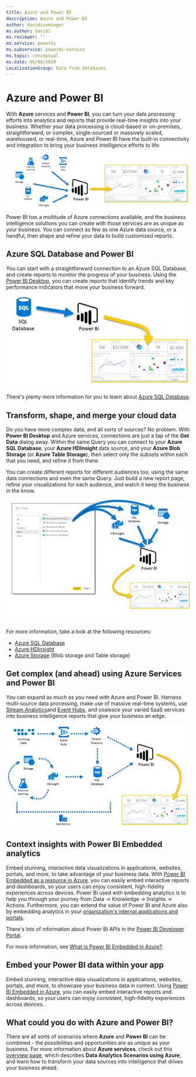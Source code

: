 ```yaml
---
title: Azure and Power BI
description: Azure and Power BI
author: davidiseminger
ms.author: davidi
ms.reviewer: ''
ms.service: powerbi
ms.subservice: powerbi-service
ms.topic: conceptual
ms.date: 05/08/2019
LocalizationGroup: Data from databases
---
```


# Azure and Power BI

With **Azure** services and **Power BI**, you can turn your data processing efforts into analytics and reports that provide real-time insights into your business. Whether your data processing is cloud-based or on-premises, straightforward, or complex, single-sourced or massively scaled, warehoused, or real-time, Azure and Power BI have the built-in connectivity and integration to bring your business intelligence efforts to life.

![Azure](media/service-azure-and-power-bi/azure_1.png)

Power BI has a multitude of Azure connections available, and the business intelligence solutions you can create with those services are as unique as your business. You can connect as few as one Azure data source, or a handful, then shape and refine your data to build customized reports.

## Azure SQL Database and Power BI

You can start with a straightforward connection to an Azure SQL Database, and create reports to monitor the progress of your business. Using the [Power BI Desktop](../desktop-getting-started.md), you can create reports that  identify trends and key performance indicators that move your business forward.

![SQL to PBI](media/service-azure-and-power-bi/azure_2_sqltopbi.png)

There's plenty more information for you to learn about [Azure SQL Database](https://azure.microsoft.com/services/sql-database/).

## Transform, shape, and merge your cloud data

Do you have more complex data, and all sorts of sources? No problem. With **Power BI Desktop** and Azure services, connections are just a tap of the **Get Data** dialog away. Within the same Query you can connect to your **Azure SQL Database**, your **Azure HDInsight** data source, and your **Azure Blob Storage** (or **Azure Table Storage**), then select only the subsets within each that you need, and refine it from there.

You can create different reports for different audiences too, using the same data connections and even the same Query. Just build a new report page, refine your visualizations for each audience, and watch it keep the business in the know.

![Multiple to PBI](media/service-azure-and-power-bi/azure_3_multipletopbi.png)

For more information, take a look at the following resources:

* [Azure SQL Database](https://azure.microsoft.com/services/sql-database/)
* [Azure HDInsight](https://azure.microsoft.com/services/hdinsight/)
* [Azure Storage](https://azure.microsoft.com/services/storage/) (Blob storage and Table storage)

## Get complex (and ahead) using Azure Services and Power BI

You can expand as much as you need with Azure and Power BI. Harness multi-source data processing, make use of massive real-time systems, use [Stream Analytics](https://azure.microsoft.com/services/stream-analytics/)and [Event Hubs](https://azure.microsoft.com/services/event-hubs/), and coalesce your varied SaaS services into business intelligence reports that give your business an edge.

![Azure Complex](media/service-azure-and-power-bi/azure_4_complex.png)

## Context insights with Power BI Embedded analytics

Embed stunning, interactive data visualizations in applications, websites, portals, and more, to take advantage of your business data. With [Power BI Embedded as a resource in Azure](https://azure.microsoft.com/services/power-bi-embedded/), you can easily embed interactive reports and dashboards, so your users can enjoy consistent, high-fidelity experiences across devices.  Power BI used with embedding analytics is to help you through your journey from Data -> Knowledge -> Insights -> Actions.  Furthermore, you can extend the value of Power BI and Azure also by embedding analytics in your [organization's internal applications and portals](https://powerbi.microsoft.com/developers/embedded-analytics/organization/).

There's lots of information about Power BI APIs in the [Power BI Developer Portal](https://dev.powerbi.com).

For more information, see [What is Power BI Embedded in Azure?](../developer/embedded/azure-pbie-what-is-power-bi-embedded.md).

## Embed your Power BI data within your app

Embed stunning, interactive data visualizations in applications, websites, portals, and more, to showcase your business data in context. Using [Power BI Embedded in Azure](https://azure.microsoft.com/services/power-bi-embedded/), you can easily embed interactive reports and dashboards, so your users can enjoy consistent, high-fidelity experiences across devices.

## What could you do with Azure and Power BI?

There are all sorts of scenarios where **Azure** and **Power BI** can be combined - the possibilities and opportunities are as unique as your business. For more information about **Azure services**, check out this [overview page](https://docs.microsoft.com/azure/machine-learning/team-data-science-process/plan-your-environment), which describes **Data Analytics Scenarios using Azure**, and learn how to transform your data sources into intelligence that drives your business ahead.
